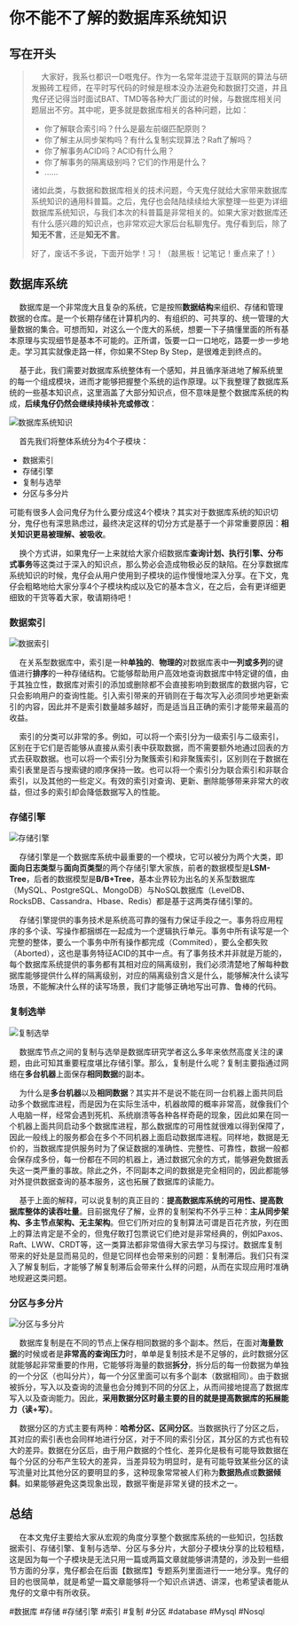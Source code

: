 # 你不能不了解的数据库系统知识

## 写在开头
> &emsp; 大家好，我系乜都识一D嘅鬼仔。作为一名常年混迹于互联网的算法与研发搬砖工程师，在平时写代码的时候是根本没办法避免和数据打交道，并且鬼仔还记得当时面试BAT、TMD等各种大厂面试的时候，与数据库相关问题层出不穷。其中呢，更多就是数据库相关的各种问题，比如：
> - 你了解联合索引吗？什么是最左前缀匹配原则？
> - 你了解主从同步架构吗？有什么复制实现算法？Raft了解吗？
> - 你了解事务ACID吗？ACID有什么用？
> - 你了解事务的隔离级别吗？它们的作用是什么？
> - ......
> 
> 诸如此类，与数据和数据库相关的技术问题，今天鬼仔就给大家带来数据库系统知识的通用科普篇。之后，鬼仔也会陆陆续续给大家整理一些更为详细数据库系统知识，与我们本次的科普篇是非常相关的。如果大家对数据库还有什么感兴趣的知识点，也非常欢迎大家后台私聊鬼仔。鬼仔看到后，除了**知无不言**，还是**知无不言**。
> 
> 好了，废话不多说，下面开始学！习！（敲黑板！记笔记！重点来了！）

## 数据库系统
&emsp; 数据库是一个非常庞大且复杂的系统，它是按照**数据结构**来组织、存储和管理数据的仓库。是一个长期存储在计算机内的、有组织的、可共享的、统一管理的大量数据的集合。可想而知，对这么一个庞大的系统，想要一下子搞懂里面的所有基本原理与实现细节是基本不可能的。正所谓，饭要一口一口地吃，路要一步一步地走。学习其实就像走路一样，你如果不Step By Step，是很难走到终点的。

&emsp; 基于此，我们需要对数据库系统整体有一个感知，并且循序渐进地了解系统里的每一个组成模块，进而才能够把握整个系统的运作原理。以下我整理了数据库系统的一些基本知识点，这里涵盖了大部分知识点，但不意味是整个数据库系统的构成，**后续鬼仔仍然会继续持续补充或修改**：

![数据库系统知识](./Picture/%E6%95%B0%E6%8D%AE%E5%BA%93%E6%80%9D%E7%BB%B4%E5%AF%BC%E5%9B%BE.png)

&emsp; 首先我们将整体系统分为4个子模块：
- 数据索引
- 存储引擎
- 复制与选举
- 分区与多分片

可能有很多人会问鬼仔为什么要分成这4个模块？其实对于数据库系统的知识切分，鬼仔也有深思熟虑过，最终决定这样的切分方式是基于一个非常重要原因：**相关知识更易被理解、被吸收**。

&emsp; 换个方式讲，如果鬼仔一上来就给大家介绍数据库**查询计划、执行引擎、分布式事务**等这类过于深入的知识点，那么势必会造成物极必反的缺陷。在分享数据库系统知识的时候，鬼仔会从用户使用到子模块的运作慢慢地深入分享。在下文，鬼仔会粗略地给大家分享4个子模块构成以及它的基本含义，在之后，会有更详细更细致的干货等着大家，敬请期待吧！


### 数据索引
![数据索引](./Picture/%E7%B4%A2%E5%BC%95.png)

&emsp; 在关系型数据库中，索引是一种**单独的**、**物理的**对数据库表中**一列或多列**的键值进行**排序**的一种存储结构。它能够帮助用户高效地查询数据库中特定键的值，由于其独立性，数据库对索引的添加或删除都不会直接影响到数据库的数据内容，它只会影响用户的查询性能。引入索引带来的开销则在于每次写入必须同步地更新索引的内容，因此并不是索引数量越多越好，而是适当且正确的索引才能带来最高的收益。

&emsp; 索引的分类可以非常的多。例如，可以将一个索引分为一级索引与二级索引，区别在于它们是否能够从直接从索引表中获取数据，而不需要额外地通过回表的方式去获取数据。也可以将一个索引分为聚簇索引和非聚簇索引，区别则在于数据在索引表里是否与搜索键的顺序保持一致。也可以将一个索引分为联合索引和非联合索引，以及其他的一些定义。有效的索引对查询、更新、删除能够带来非常大的收益，但过多的索引却会降低数据写入的性能。


### 存储引擎
![存储引擎](./Picture/%E5%AD%98%E5%82%A8%E5%BC%95%E6%93%8E.png)

&emsp; 存储引擎是一个数据库系统中最重要的一个模块，它可以被分为两个大类，即**面向日志类型**与**面向页类型**的两个存储引擎大家族，前者的数据模型是**LSM-Tree**，后者的数据模型是**B/B+Tree**，基本业界较为出名的关系型数据库（MySQL、PostgreSQL、MongoDB）与NoSQL数据库（LevelDB、RocksDB、Cassandra、Hbase、Redis）都是基于这两类存储引擎的。

&emsp; 存储引擎提供的事务技术是系统高可靠的强有力保证手段之一。事务将应用程序的多个读、写操作都捆绑在一起成为一个逻辑执行单元。事务中所有读写是一个完整的整体，要么一个事务中所有操作都完成（Commited），要么全都失败（Aborted），这也是事务特征ACID的其中一点。有了事务技术并非就是万能的，每个数据库系统提供的事务都有其相对应的隔离级别，我们必须清楚地了解每种数据库能够提供什么样的隔离级别，对应的隔离级别含义是什么，能够解决什么读写场景，不能解决什么样的读写场景，我们才能够正确地写出可靠、鲁棒的代码。

### 复制选举
![复制选举](./Picture/%E5%A4%8D%E5%88%B6%E9%80%89%E4%B8%BE.png)

&emsp; 数据库节点之间的复制与选举是数据库研究学者这么多年来依然高度关注的课题，由此可知其重要程度堪比存储引擎。那么，复制是什么呢？复制主要指通过网络在**多台机器**上面保存**相同数据**的副本。

&emsp; 为什么是**多台机器**以及**相同数据**？其实并不是说不能在同一台机器上面共同启动多个数据库进程，而是因为在实际生活中，机器故障的概率非常高，就像我们个人电脑一样，经常会遇到死机、系统崩溃等各种各样奇葩的现象，因此如果在同一个机器上面共同启动多个数据库进程，那么数据库的可用性就很难以得到保障了，因此一般线上的服务都会在多个不同机器上面启动数据库进程。同样地，数据是无价的，当数据库提供服务时为了保证数据的准确性、完整性、可靠性，数据一般都会保存成多份，每一份都在不同的机器上，通过数据冗余的方式，能够避免数据丢失这一类严重的事故。除此之外，不同副本之间的数据是完全相同的，因此都能够对外提供数据查询的基本服务，这也拓展了数据库的读能力。

&emsp; 基于上面的解释，可以说复制的真正目的：**提高数据库系统的可用性、提高数据库整体的读吞吐量**。目前据鬼仔了解，业界的复制架构不外乎三种：**主从同步架构、多主节点架构、无主架构**。但它们所对应的复制算法可谓是百花齐放，列在图上的算法肯定是不全的，但鬼仔敢打包票说它们绝对是非常经典的，例如Paxos、Raft、LWW、CRDT等，这一类算法都非常值得大家去学习与探讨。数据库复制带来的好处是显而易见的，但是它同样也会带来别的问题：复制滞后。我们只有深入了解复制后，才能够了解复制滞后会带来什么样的问题，从而在实现应用时准确地规避这类问题。


### 分区与多分片
![分区与多分片](./Picture/%E5%88%86%E5%8C%BA%E4%B8%8E%E5%A4%9A%E5%88%86%E7%89%87.png)

&emsp; 数据库复制是在不同的节点上保存相同数据的多个副本。然后，在面对**海量数据**的时候或者是**非常高的查询压力**时，单单是复制技术是不足够的，此时数据分区就能够起非常重要的作用，它能够将海量的数据**拆分**，拆分后的每一份数据为单独的一个分区（也叫分片），每一个分区里面可以有多个副本（数据相同）。由于数据被拆分，写入以及查询的流量也会分摊到不同的分区上，从而间接地提高了数据库写入以及查询能力。因此，**采用数据分区时最主要的目的就是提高数据库的拓展能力（读+写）**。

&emsp; 数据分区的方式主要有两种：**哈希分区、区间分区**。当数据执行了分区之后，其对应的索引表也会同样地进行分区，对于不同的索引分区，其分区的方式也有较大的差异。数据在分区后，由于用户数据的个性化、差异化是极有可能导致数据在每个分区的分布产生较大的差异，当差异较为明显时，是有可能导致某些分区的读写流量对比其他分区的要明显的多，这种现象常常被人们称为**数据热点**或**数据倾斜**。如果能够避免这类现象出现，数据平衡是非常关键的技术之一。


## 总结
&emsp; 在本文鬼仔主要给大家从宏观的角度分享整个数据库系统的一些知识，包括数据索引、存储引擎、复制与选举、分区与多分片，大部分子模块分享的比较粗糙，这是因为每一个子模块是无法只用一篇或两篇文章就能够讲清楚的，涉及到一些细节方面的分享，鬼仔都会在后面【数据库】专题系列里面进行一一地分享。鬼仔的目的也很简单，就是希望一篇文章能够将一个知识点讲透、讲深，也希望读者能从鬼仔的文章中有所收获。

#数据库 #存储 #存储引擎 #索引 #复制 #分区 #database #Mysql #Nosql
